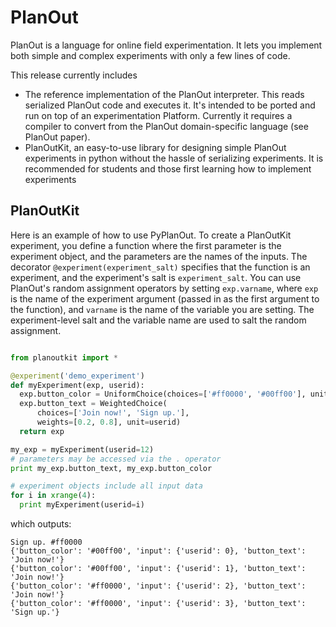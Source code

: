 # PlanOut

PlanOut is a language for online field experimentation. It lets you implement both simple and complex experiments with only a few lines of code.

This release currently includes

  * The reference implementation of the PlanOut interpreter. This reads serialized PlanOut code and executes it. It's intended to be ported and run on top of an experimentation Platform. Currently it requires a compiler to convert from the PlanOut domain-specific language (see PlanOut paper).
  * PlanOutKit, an easy-to-use library for designing simple PlanOut experiments in python without the hassle of serializing experiments. It is recommended for students and those first learning how to implement experiments

## PlanOutKit

Here is an example of how to use PyPlanOut. To create a PlanOutKit experiment, you define a function where the first parameter is the experiment object, and the parameters are the names of the inputs.  The decorator ``@experiment(experiment_salt)`` specifies that the function is an experiment, and the experiment's salt is ``experiment_salt``.  You can use PlanOut's random assignment operators by setting ``exp.varname``, where ``exp`` is the name of the experiment argument (passed in as the first argument to the function), and ``varname`` is the name of the variable you are setting.  The experiment-level salt and the variable name are used to salt the random assignment.

```python

from planoutkit import *

@experiment('demo_experiment')
def myExperiment(exp, userid):
  exp.button_color = UniformChoice(choices=['#ff0000', '#00ff00'], unit=userid)
  exp.button_text = WeightedChoice(
      choices=['Join now!', 'Sign up.'],
      weights=[0.2, 0.8], unit=userid)
  return exp

my_exp = myExperiment(userid=12)
# parameters may be accessed via the . operator
print my_exp.button_text, my_exp.button_color

# experiment objects include all input data
for i in xrange(4):
  print myExperiment(userid=i)
```

which outputs:

```
Sign up. #ff0000
{'button_color': '#00ff00', 'input': {'userid': 0}, 'button_text': 'Join now!'}
{'button_color': '#00ff00', 'input': {'userid': 1}, 'button_text': 'Join now!'}
{'button_color': '#ff0000', 'input': {'userid': 2}, 'button_text': 'Join now!'}
{'button_color': '#ff0000', 'input': {'userid': 3}, 'button_text': 'Sign up.'}
```
